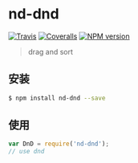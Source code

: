# nd-dnd

[![Travis](https://img.shields.io/travis/ndfront/nd-dnd.svg?style=flat-square)](https://github.com/ndfront/nd-dnd)
[![Coveralls](https://img.shields.io/coveralls/ndfront/nd-dnd.svg?style=flat-square)](https://github.com/ndfront/nd-dnd)
[![NPM version](https://img.shields.io/npm/v/nd-dnd.svg?style=flat-square)](https://npmjs.org/package/nd-dnd)

> drag and sort

## 安装

```bash
$ npm install nd-dnd --save
```

## 使用

```js
var DnD = require('nd-dnd');
// use dnd
```
